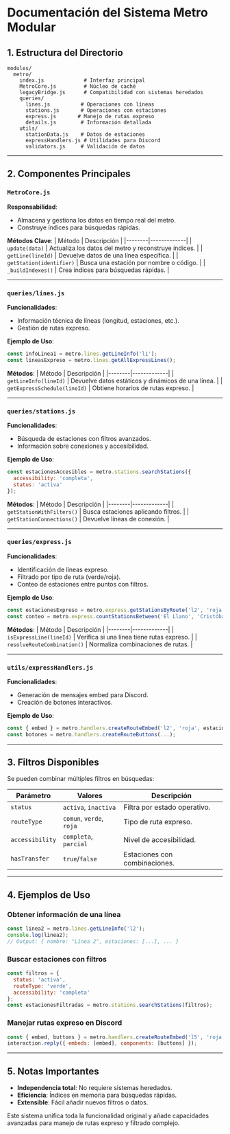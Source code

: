 # **Documentación del Sistema Metro Modular**

## **1. Estructura del Directorio**
```
modules/
  metro/
    index.js             # Interfaz principal
    MetroCore.js         # Núcleo de caché
    legacyBridge.js      # Compatibilidad con sistemas heredados
    queries/
      lines.js          # Operaciones con líneas
      stations.js       # Operaciones con estaciones
      express.js       # Manejo de rutas expreso
      details.js        # Información detallada
    utils/
      stationData.js    # Datos de estaciones
      expressHandlers.js # Utilidades para Discord
      validators.js     # Validación de datos
```

---

## **2. Componentes Principales**

### **`MetroCore.js`**
**Responsabilidad**:  
- Almacena y gestiona los datos en tiempo real del metro.
- Construye índices para búsquedas rápidas.

**Métodos Clave**:
| Método | Descripción |
|--------|-------------|
| `update(data)` | Actualiza los datos del metro y reconstruye índices. |
| `getLine(lineId)` | Devuelve datos de una línea específica. |
| `getStation(identifier)` | Busca una estación por nombre o código. |
| `_buildIndexes()` | Crea índices para búsquedas rápidas. |

---

### **`queries/lines.js`**
**Funcionalidades**:
- Información técnica de líneas (longitud, estaciones, etc.).
- Gestión de rutas expreso.

**Ejemplo de Uso**:
```javascript
const infoLinea1 = metro.lines.getLineInfo('l1');
const lineasExpreso = metro.lines.getAllExpressLines();
```

**Métodos**:
| Método | Descripción |
|--------|-------------|
| `getLineInfo(lineId)` | Devuelve datos estáticos y dinámicos de una línea. |
| `getExpressSchedule(lineId)` | Obtiene horarios de rutas expreso. |

---

### **`queries/stations.js`**
**Funcionalidades**:
- Búsqueda de estaciones con filtros avanzados.
- Información sobre conexiones y accesibilidad.

**Ejemplo de Uso**:
```javascript
const estacionesAccesibles = metro.stations.searchStations({
  accessibility: 'completa',
  status: 'activa'
});
```

**Métodos**:
| Método | Descripción |
|--------|-------------|
| `getStationWithFilters()` | Busca estaciones aplicando filtros. |
| `getStationConnections()` | Devuelve líneas de conexión. |

---

### **`queries/express.js`**
**Funcionalidades**:
- Identificación de líneas expreso.
- Filtrado por tipo de ruta (verde/roja).
- Conteo de estaciones entre puntos con filtros.

**Ejemplo de Uso**:
```javascript
const estacionesExpreso = metro.express.getStationsByRoute('l2', 'roja');
const conteo = metro.express.countStationsBetween('El Llano', 'Cristóbal Colón', 'l4', { routeType: 'comun' });
```

**Métodos**:
| Método | Descripción |
|--------|-------------|
| `isExpressLine(lineId)` | Verifica si una línea tiene rutas expreso. |
| `resolveRouteCombination()` | Normaliza combinaciones de rutas. |

---

### **`utils/expressHandlers.js`**
**Funcionalidades**:
- Generación de mensajes embed para Discord.
- Creación de botones interactivos.

**Ejemplo de Uso**:
```javascript
const { embed } = metro.handlers.createRouteEmbed('l2', 'roja', estaciones);
const botones = metro.handlers.createRouteButtons(...);
```

---

## **3. Filtros Disponibles**
Se pueden combinar múltiples filtros en búsquedas:

| Parámetro | Valores | Descripción |
|-----------|---------|-------------|
| `status` | `activa`, `inactiva` | Filtra por estado operativo. |
| `routeType` | `comun`, `verde`, `roja` | Tipo de ruta expreso. |
| `accessibility` | `completa`, `parcial` | Nivel de accesibilidad. |
| `hasTransfer` | `true`/`false` | Estaciones con combinaciones. |

---

## **4. Ejemplos de Uso**

### **Obtener información de una línea**
```javascript
const linea2 = metro.lines.getLineInfo('l2');
console.log(linea2);
// Output: { nombre: "Línea 2", estaciones: [...], ... }
```

### **Buscar estaciones con filtros**
```javascript
const filtros = {
  status: 'activa',
  routeType: 'verde',
  accessibility: 'completa'
};
const estacionesFiltradas = metro.stations.searchStations(filtros);
```

### **Manejar rutas expreso en Discord**
```javascript
const { embed, buttons } = metro.handlers.createRouteEmbed('l5', 'roja', estaciones);
interaction.reply({ embeds: [embed], components: [buttons] });
```

---

## **5. Notas Importantes**
- **Independencia total**: No requiere sistemas heredados.
- **Eficiencia**: Índices en memoria para búsquedas rápidas.
- **Extensible**: Fácil añadir nuevos filtros o datos.

Este sistema unifica toda la funcionalidad original y añade capacidades avanzadas para manejo de rutas expreso y filtrado complejo.